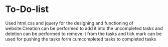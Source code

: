 # To-Do-list
Used html,css and jquery for the designing and functioning of website.Creation can be performed to add it into the uncompleted tasks and deletion can be performed to remove it from the tasks and tick mark can be used for pushing the tasks form cumcompleted tasks to completed tasks
